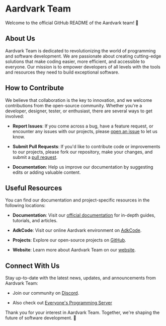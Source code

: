 # Aardvark Team

Welcome to the official GitHub README of the Aardvark team! 🚀

## About Us

Aardvark Team is dedicated to revolutionizing the world of programming and software development. We are passionate about creating cutting-edge solutions that make coding easier, more efficient, and accessible to everyone. Our mission is to empower developers of all levels with the tools and resources they need to build exceptional software.

## How to Contribute

We believe that collaboration is the key to innovation, and we welcome contributions from the open-source community. Whether you're a developer, designer, tester, or enthusiast, there are several ways to get involved:

- **Report Issues**: If you come across a bug, have a feature request, or encounter any issues with our projects, please [open an issue](https://github.com/Aardvark-Corp/our-repo/issues) to let us know.

- **Submit Pull Requests**: If you'd like to contribute code or improvements to our projects, please fork our repository, make your changes, and submit a [pull request](https://github.com/Aardvark-Corp/our-repo/pulls).

- **Documentation**: Help us improve our documentation by suggesting edits or adding valuable content.

## Useful Resources

You can find our documentation and project-specific resources in the following locations:

- **Documentation**: Visit our [official documentation](https://aardvark-docs.programit.repl.co/) for in-depth guides, tutorials, and articles.

- **AdkCode**: Visit our online Aardvark environment on [AdkCode](https://adkcode.onrender.com/).

- **Projects**: Explore our open-source projects on [GitHub](https://github.com/Aardvark-team/).

- **Website**: Learn more about Aardvark Team on our [website]( ).

## Connect With Us

Stay up-to-date with the latest news, updates, and announcements from Aardvark Team:

- Join our community on [Discord](https://discord.gg/ESF5sb8tHd).
  
- Also check out [Everyone's Programming Server](https://discord.gg/hBqChPvyCN)

Thank you for your interest in Aardvark Team. Together, we're shaping the future of software development. 🌟
